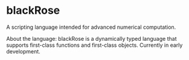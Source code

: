 # blackRose
A scripting language intended for advanced numerical computation.

About the language:
blackRose is a dynamically typed language that supports first-class functions and first-class objects. Currently in early development.
